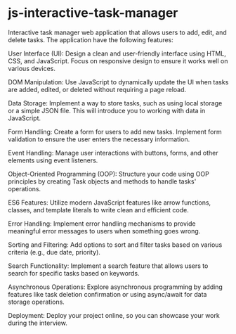 # js-interactive-task-manager
Interactive task manager web application that allows users to add, edit, and delete tasks.
The application have the following features:

User Interface (UI): Design a clean and user-friendly interface using HTML, CSS, and JavaScript. Focus on responsive design to ensure it works well on various devices.

DOM Manipulation: Use JavaScript to dynamically update the UI when tasks are added, edited, or deleted without requiring a page reload.

Data Storage: Implement a way to store tasks, such as using local storage or a simple JSON file. This will introduce you to working with data in JavaScript.

Form Handling: Create a form for users to add new tasks. Implement form validation to ensure the user enters the necessary information.

Event Handling: Manage user interactions with buttons, forms, and other elements using event listeners.

Object-Oriented Programming (OOP): Structure your code using OOP principles by creating Task objects and methods to handle tasks' operations.

ES6 Features: Utilize modern JavaScript features like arrow functions, classes, and template literals to write clean and efficient code.

Error Handling: Implement error handling mechanisms to provide meaningful error messages to users when something goes wrong.

Sorting and Filtering: Add options to sort and filter tasks based on various criteria (e.g., due date, priority).

Search Functionality: Implement a search feature that allows users to search for specific tasks based on keywords.

Asynchronous Operations: Explore asynchronous programming by adding features like task deletion confirmation or using async/await for data storage operations.

Deployment: Deploy your project online, so you can showcase your work during the interview.
